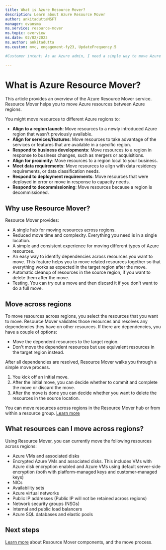 ```yaml
---
title: What is Azure Resource Mover?
description: Learn about Azure Resource Mover
author: ankitaduttaMSFT
manager: evansma
ms.service: resource-mover
ms.topic: overview
ms.date: 02/02/2023
ms.author: ankitadutta
ms.custom: mvc, engagement-fy23, UpdateFrequency.5

#Customer intent: As an Azure admin, I need a simple way to move Azure resources, and want to understand how Azure Resource Mover can help me do that.

---
```


# What is Azure Resource Mover?

This article provides an overview of the Azure Resource Mover service. Resource Mover helps you to move Azure resources between Azure regions.

You might move resources to different Azure regions to:

- **Align to a region launch**: Move resources to a newly introduced Azure region that wasn't previously available.
- **Align for services/features**: Move resources to take advantage of the services or features that are available in a specific region.
- **Respond to business developments**: Move resources to a region in response to business changes, such as mergers or acquisitions.
- **Align for proximity**: Move resources to a region local to your business.
- **Meet data requirements**: Move resources to align with data residency requirements, or data classification needs.
- **Respond to deployment requirements**: Move resources that were deployed in error or move in response to capacity needs.
- **Respond to decommissioning**: Move resources because a region is decommissioned.


## Why use Resource Mover?

Resource Mover provides:

- A single hub for moving resources across regions.
- Reduced move time and complexity. Everything you need is in a single location.
- A simple and consistent experience for moving different types of Azure resources.
- An easy way to identify dependencies across resources you want to move. This feature helps you to move related resources together so that everything works as expected in the target region after the move.
- Automatic cleanup of resources in the source region, if you want to delete them after the move.
- Testing. You can try out a move and then discard it if you don't want to do a full move.

## Move across regions

To move resources across regions, you select the resources that you want to move. Resource Mover validates those resources and resolves any dependencies they have on other resources. If there are dependencies, you have a couple of options:
- Move the dependent resources to the target region.
- Don't move the dependent resources but use equivalent resources in the target region instead.

After all dependencies are resolved, Resource Mover walks you through a simple move process.

1. You kick off an initial move.
2. After the initial move, you can decide whether to commit and complete the move or discard the move.
3. After the move is done you can decide whether you want to delete the resources in the source location.

You can move resources across regions in the Resource Mover hub or from within a resource group. [Learn more](select-move-tool.md)

## What resources can I move across regions?

Using Resource Mover, you can currently move the following resources across regions:

- Azure VMs and associated disks
- Encrypted Azure VMs and associated disks. This includes VMs with Azure disk encryption enabled and Azure VMs using default server-side encryption (both with platform-managed keys and customer-managed keys)
- NICs
- Availability sets 
- Azure virtual networks 
- Public IP addresses (Public IP will not be retained across regions)
- Network security groups (NSGs)
- Internal and public load balancers 
- Azure SQL databases and elastic pools


## Next steps

[Learn more](about-move-process.md) about Resource Mover components, and the move process.
